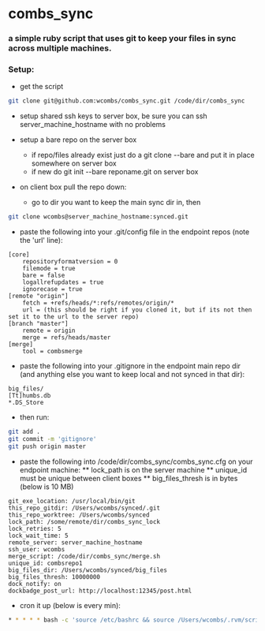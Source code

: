 combs_sync
==========

### a simple ruby script that uses git to keep your files in sync across multiple machines.

### Setup: ###

* get the script
 
```bash
git clone git@github.com:wcombs/combs_sync.git /code/dir/combs_sync
```

* setup shared ssh keys to server box, be sure you can ssh server_machine_hostname with no problems

* setup a bare repo on the server box
	* if repo/files already exist just do a git clone --bare and put it in place somewhere on server box
	* if new do git init --bare reponame.git on server box

* on client box pull the repo down:
	* go to dir you want to keep the main sync dir in, then

```bash
git clone wcombs@server_machine_hostname:synced.git
```
* paste the following into your .git/config file in the endpoint repos (note the 'url' line):

```git
[core]
    repositoryformatversion = 0
    filemode = true
    bare = false
    logallrefupdates = true
    ignorecase = true
[remote "origin"]
    fetch = +refs/heads/*:refs/remotes/origin/*
    url = (this should be right if you cloned it, but if its not then set it to the url to the server repo)
[branch "master"]
    remote = origin
    merge = refs/heads/master
[merge]
    tool = combsmerge
```

* paste the following into your .gitignore in the endpoint main repo dir (and anything else you want to keep local and not synced in that dir):

```
big_files/
[Tt]humbs.db
*.DS_Store
```

* then run:

```bash
git add .
git commit -m 'gitignore'
git push origin master
```
 
* paste the following into /code/dir/combs_sync/combs_sync.cfg on your endpoint machine:
** lock_path is on the server machine
** unique_id must be unique between client boxes
** big_files_thresh is in bytes (below is 10 MB)

```
git_exe_location: /usr/local/bin/git
this_repo_gitdir: /Users/wcombs/synced/.git
this_repo_worktree: /Users/wcombs/synced
lock_path: /some/remote/dir/combs_sync_lock
lock_retries: 5
lock_wait_time: 5
remote_server: server_machine_hostname
ssh_user: wcombs
merge_script: /code/dir/combs_sync/merge.sh
unique_id: combsrepo1
big_files_dir: /Users/wcombs/synced/big_files
big_files_thresh: 10000000
dock_notify: on
dockbadge_post_url: http://localhost:12345/post.html
```

* cron it up (below is every min):

```bash
* * * * * bash -c 'source /etc/bashrc && source /Users/wcombs/.rvm/scripts/rvm && /usr/bin/env ruby /Users/wcombs/code/combs_sync/do_sync.rb --config=/Users/wcombs/code/combs_sync/combs_sync.cfg >> /tmp/log 2>&1'
```
